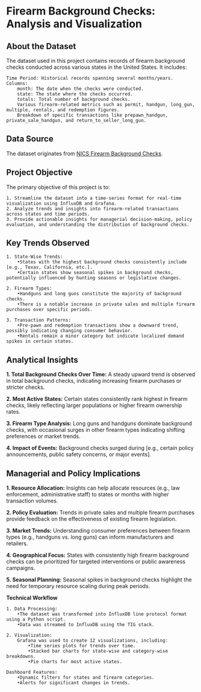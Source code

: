 # Firearm Background Checks: Analysis and Visualization

## About the Dataset

The dataset used in this project contains records of firearm background checks conducted across various states in the United States. It includes:

    Time Period: Historical records spanning several months/years.
    Columns:
        month: The date when the checks were conducted.
        state: The state where the checks occurred.
        totals: Total number of background checks.
        Various firearm-related metrics such as permit, handgun, long_gun, multiple, rentals, and redemption figures.
        Breakdown of specific transactions like prepawn_handgun, private_sale_handgun, and return_to_seller_long_gun.

## Data Source

The dataset originates from [NICS Firearm Background Checks](https://github.com/BuzzFeedNews/nics-firearm-background-checks/tree/master/data).

## Project Objective

The primary objective of this project is to:

    1. Streamline the dataset into a time-series format for real-time visualization using InfluxDB and Grafana.
    2. Analyze trends and insights into firearm-related transactions across states and time periods.
    3. Provide actionable insights for managerial decision-making, policy evaluation, and understanding the distribution of background checks.

## Key Trends Observed

    1. State-Wise Trends:
        •States with the highest background checks consistently include [e.g., Texas, California, etc.].
        •Certain states show seasonal spikes in background checks, potentially influenced by hunting seasons or legislative changes.

    2. Firearm Types:
        •Handguns and long guns constitute the majority of background checks.
        •There is a notable increase in private sales and multiple firearm purchases over specific periods.

    3. Transaction Patterns:
        •Pre-pawn and redemption transactions show a downward trend, possibly indicating changing consumer behavior.
        •Rentals remain a minor category but indicate localized demand spikes in certain states.

## Analytical Insights

**1. Total Background Checks Over Time:** A steady upward trend is observed in total background checks, indicating increasing firearm purchases or stricter checks.

**2. Most Active States:** Certain states consistently rank highest in firearm checks, likely reflecting larger populations or higher firearm ownership rates.

**3. Firearm Type Analysis:** Long guns and handguns dominate background checks, with occasional surges in other firearm types indicating shifting preferences or market trends.

**4. Impact of Events:** Background checks surged during [e.g., certain policy announcements, public safety concerns, or major events].

## Managerial and Policy Implications

**1. Resource Allocation:** Insights can help allocate resources (e.g., law enforcement, administrative staff) to states or months with higher transaction volumes.

**2. Policy Evaluation:** Trends in private sales and multiple firearm purchases provide feedback on the effectiveness of existing firearm legislation.

**3. Market Trends:** Understanding consumer preferences between firearm types (e.g., handguns vs. long guns) can inform manufacturers and retailers.

**4. Geographical Focus:** States with consistently high firearm background checks can be prioritized for targeted interventions or public awareness campaigns.

**5. Seasonal Planning:** Seasonal spikes in background checks highlight the need for temporary resource scaling during peak periods.

**Technical Workflow**

    1. Data Processing:
        •The dataset was transformed into InfluxDB line protocol format using a Python script.
        •Data was streamed to InfluxDB using the TIG stack.

    2. Visualization:
        Grafana was used to create 12 visualizations, including:
            •Time series plots for trends over time.
            •Stacked bar charts for state-wise and category-wise breakdowns.
            •Pie charts for most active states.

    Dashboard Features:
        •Dynamic filters for states and firearm categories.
        •Alerts for significant changes in trends.
